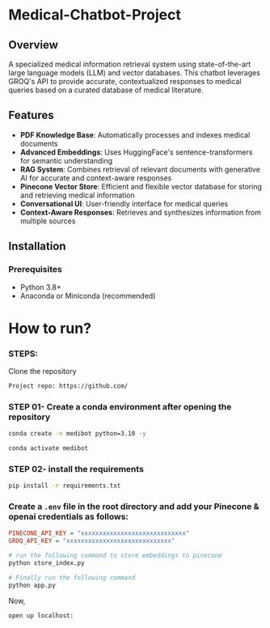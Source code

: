 # Medical-Chatbot-Project

## Overview
A specialized medical information retrieval system using state-of-the-art large language models (LLM) and vector databases. This chatbot leverages GROQ's API to provide accurate, contextualized responses to medical queries based on a curated database of medical literature.

## Features
- **PDF Knowledge Base**: Automatically processes and indexes medical documents
- **Advanced Embeddings**: Uses HuggingFace's sentence-transformers for semantic understanding
- **RAG System**: Combines retrieval of relevant documents with generative AI for accurate and context-aware responses
- **Pinecone Vector Store**: Efficient and flexible vector database for storing and retrieving medical information
- **Conversational UI**: User-friendly interface for medical queries
- **Context-Aware Responses**: Retrieves and synthesizes information from multiple sources

## Installation

### Prerequisites
- Python 3.8+
- Anaconda or Miniconda (recommended)

# How to run?
### STEPS:

Clone the repository

```bash
Project repo: https://github.com/
```
### STEP 01- Create a conda environment after opening the repository

```bash
conda create -n medibot python=3.10 -y
```

```bash
conda activate medibot
```


### STEP 02- install the requirements
```bash
pip install -r requirements.txt
```


### Create a `.env` file in the root directory and add your Pinecone & openai credentials as follows:

```ini
PINECONE_API_KEY = "xxxxxxxxxxxxxxxxxxxxxxxxxxxxx"
GROQ_API_KEY = "xxxxxxxxxxxxxxxxxxxxxxxxxxxxx"
```


```bash
# run the following command to store embeddings to pinecone
python store_index.py
```

```bash
# Finally run the following command
python app.py
```

Now,
```bash
open up localhost:
```





